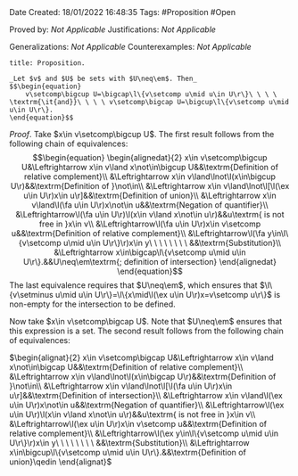 <br />
<br />

Date Created: 18/01/2022 16:48:35
Tags: #Proposition  #Open

Proved by: _Not Applicable_
Justifications: _Not Applicable_

Generalizations: _Not Applicable_
Counterexamples: _Not Applicable_

``` ad-Proposition
title: Proposition.

_Let $v$ and $U$ be sets with $U\neq\em$. Then_
$$\begin{equation}
    v\setcomp\bigcup U=\bigcap\l\{v\setcomp u\mid u\in U\r\}\ \ \ \ \textrm{\it{and}}\ \ \ \ v\setcomp\bigcap U=\bigcup\l\{v\setcomp u\mid u\in U\r\}.
\end{equation}$$

```

_Proof_. Take $x\in v\setcomp\bigcup U$. The first result follows from the following chain of equivalences:
$$\begin{equation}
    \begin{alignedat}{2}
        x\in v\setcomp\bigcup U&\Leftrightarrow x\in v\land x\not\in\bigcup U&&\textrm{Definition of relative complement}\\
        &\Leftrightarrow x\in v\land\lnot\l(x\in\bigcup U\r)&&\textrm{Definition of }\not\in\\
        &\Leftrightarrow x\in v\land\lnot\l[\l(\ex u\in U\r)x\in u\r]&&\textrm{Definition of union}\\
        &\Leftrightarrow x\in v\land\l(\fa u\in U\r)x\not\in u&&\textrm{Negation of quantifier}\\
        &\Leftrightarrow\l(\fa u\in U\r)\l(x\in v\land x\not\in u\r)&&u\textrm{ is not free in }x\in v\\
        &\Leftrightarrow\l(\fa u\in U\r)x\in v\setcomp u&&\textrm{Definition of relative complement}\\
        &\Leftrightarrow\l(\fa y\in\l\{v\setcomp u\mid u\in U\r\}\r)x\in y\ \ \ \ \ \ \ \ &&\textrm{Substitution}\\
        &\Leftrightarrow x\in\bigcap\l\{v\setcomp u\mid u\in U\r\}.&&U\neq\em\textrm{; definition of intersection}
    \end{alignedat}
\end{equation}$$
The last equivalence requires that $U\neq\em$, which ensures that $\l\{v\setminus u\mid u\in U\r\}=\l\{x\mid\l(\ex u\in U\r)x=v\setcomp u\r\}$ is non-empty for the intersection to be defined.

Now take $x\in v\setcomp\bigcap U$. Note that $U\neq\em$ ensures that this expression is a set. The second result follows from the following chain of equivalences:

$\begin{alignat}{2}
    x\in v\setcomp\bigcap U&\Leftrightarrow x\in v\land x\not\in\bigcap U&&\textrm{Definition of relative complement}\\
    &\Leftrightarrow x\in v\land\lnot\l(x\in\bigcap U\r)&&\textrm{Definition of }\not\in\\
    &\Leftrightarrow x\in v\land\lnot\l[\l(\fa u\in U\r)x\in u\r]&&\textrm{Definition of intersection}\\
    &\Leftrightarrow x\in v\land\l(\ex u\in U\r)x\not\in u&&\textrm{Negation of quantifier}\\
    &\Leftrightarrow\l(\ex u\in U\r)\l(x\in v\land x\not\in u\r)&&u\textrm{ is not free in }x\in v\\
    &\Leftrightarrow\l(\ex u\in U\r)x\in v\setcomp u&&\textrm{Definition of relative complement}\\
    &\Leftrightarrow\l(\ex y\in\l\{v\setcomp u\mid u\in U\r\}\r)x\in y\ \ \ \ \ \ \ \ &&\textrm{Substitution}\\
    &\Leftrightarrow x\in\bigcup\l\{v\setcomp u\mid u\in U\r\}.&&\textrm{Definition of union}\qedin
\end{alignat}$
